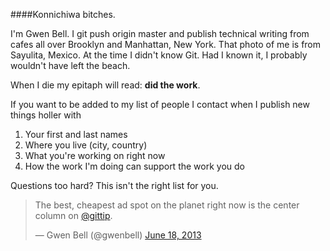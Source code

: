 ####Konnichiwa bitches.

I'm Gwen Bell. I git push origin master and publish technical writing from cafes all over Brooklyn and Manhattan, New York. That photo of me is from Sayulita, Mexico. At the time I didn't know Git. Had I known it, I probably wouldn't have left the beach.

When I die my epitaph will read: **did the work**.

If you want to be added to my list of people I contact when I publish new things holler with

1.  Your first and last names
2.  Where you live (city, country)
3.  What you're working on right now
4.  How the work I'm doing can support the work you do

Questions too hard? This isn't the right list for you.

<script data-gittip-username="gwenbell" src="https://www.gittip.com/assets/widgets/0002.js"></script>

<blockquote class="twitter-tweet"><p>The best, cheapest ad spot on the planet right now is the center column on <a href="https://twitter.com/Gittip">@gittip</a>.</p>&mdash; Gwen Bell (@gwenbell) <a href="https://twitter.com/gwenbell/statuses/347027510573289473">June 18, 2013</a></blockquote>
<script async src="//platform.twitter.com/widgets.js" charset="utf-8"></script>